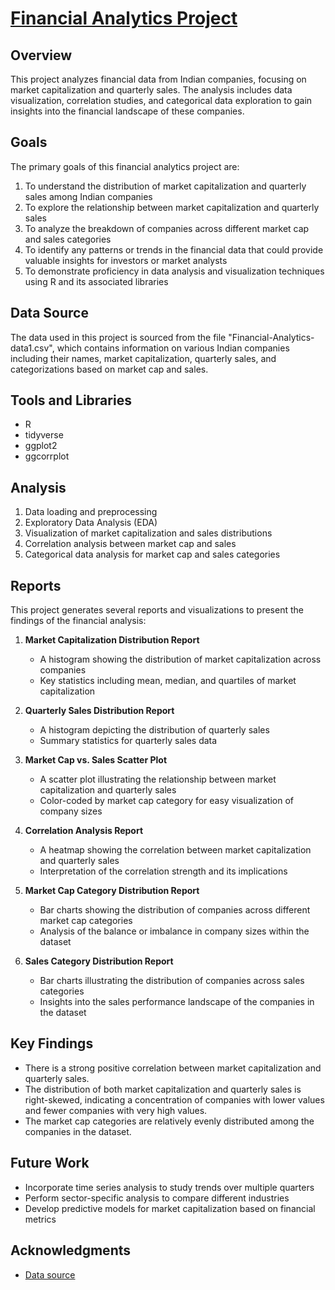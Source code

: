 # [Financial Analytics Project](https://www.kaggle.com/code/benitoitelewuver/financial-analytics-datasets)

## Overview
This project analyzes financial data from Indian companies, focusing on market capitalization and quarterly sales. The analysis includes data visualization, correlation studies, and categorical data exploration to gain insights into the financial landscape of these companies.

## Goals
The primary goals of this financial analytics project are:

1. To understand the distribution of market capitalization and quarterly sales among Indian companies
2. To explore the relationship between market capitalization and quarterly sales
3. To analyze the breakdown of companies across different market cap and sales categories
4. To identify any patterns or trends in the financial data that could provide valuable insights for investors or market analysts
5. To demonstrate proficiency in data analysis and visualization techniques using R and its associated libraries

## Data Source
The data used in this project is sourced from the file "Financial-Analytics-data1.csv", which contains information on various Indian companies including their names, market capitalization, quarterly sales, and categorizations based on market cap and sales.

## Tools and Libraries
- R
- tidyverse
- ggplot2
- ggcorrplot

## Analysis
1. Data loading and preprocessing
2. Exploratory Data Analysis (EDA)
3. Visualization of market capitalization and sales distributions
4. Correlation analysis between market cap and sales
5. Categorical data analysis for market cap and sales categories

## Reports

This project generates several reports and visualizations to present the findings of the financial analysis:

1. **Market Capitalization Distribution Report**
   - A histogram showing the distribution of market capitalization across companies
   - Key statistics including mean, median, and quartiles of market capitalization

2. **Quarterly Sales Distribution Report**
   - A histogram depicting the distribution of quarterly sales
   - Summary statistics for quarterly sales data

3. **Market Cap vs. Sales Scatter Plot**
   - A scatter plot illustrating the relationship between market capitalization and quarterly sales
   - Color-coded by market cap category for easy visualization of company sizes

4. **Correlation Analysis Report**
   - A heatmap showing the correlation between market capitalization and quarterly sales
   - Interpretation of the correlation strength and its implications

5. **Market Cap Category Distribution Report**
   - Bar charts showing the distribution of companies across different market cap categories
   - Analysis of the balance or imbalance in company sizes within the dataset

6. **Sales Category Distribution Report**
   - Bar charts illustrating the distribution of companies across sales categories
   - Insights into the sales performance landscape of the companies in the dataset

## Key Findings
- There is a strong positive correlation between market capitalization and quarterly sales.
- The distribution of both market capitalization and quarterly sales is right-skewed, indicating a concentration of companies with lower values and fewer companies with very high values.
- The market cap categories are relatively evenly distributed among the companies in the dataset.

## Future Work
- Incorporate time series analysis to study trends over multiple quarters
- Perform sector-specific analysis to compare different industries
- Develop predictive models for market capitalization based on financial metrics

## Acknowledgments
- [Data source](https://www.kaggle.com/code/benitoitelewuver/financial-analytics-datasets)
